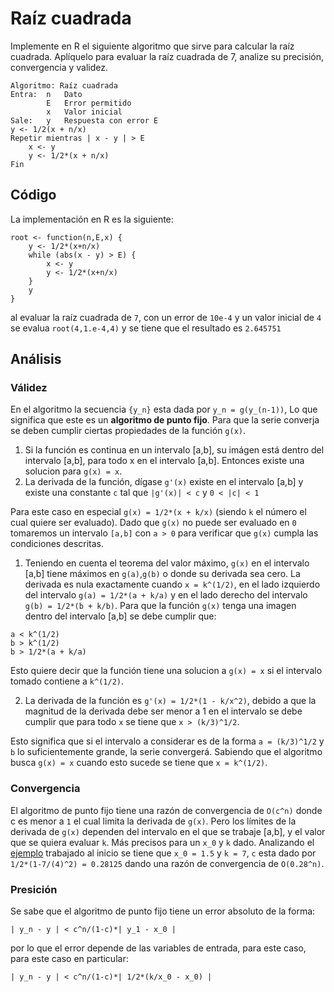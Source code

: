 # Raíz cuadrada

Implemente en R el siguiente algoritmo que sirve para calcular la raíz cuadrada. Aplíquelo para evaluar la raíz cuadrada de 7, analize su precisión, convergencia y validez.

```
Algoritmo: Raíz cuadrada
Entra:	n	Dato
		E 	Error permitido
		x 	Valor inicial
Sale: 	y 	Respuesta con error E
y <- 1/2(x + n/x)
Repetir mientras | x - y | > E
	x <- y
	y <- 1/2*(x + n/x)
Fin
```

## Código

La implementación en R es la siguiente:

```
root <- function(n,E,x) {
	y <- 1/2*(x+n/x)
	while (abs(x - y) > E) {
		x <- y
		y <- 1/2*(x+n/x)
	}
	y
}
```

al evaluar la raíz cuadrada de `7`, con un error de `10e-4` y un valor inicial de `4` <a name="example"></a> se evalua `root(4,1.e-4,4)`  y se tiene que el resultado es `2.645751`

## Análisis

### Válidez

En el algoritmo la secuencia `{y_n}` esta dada por `y_n = g(y_(n-1))`, Lo que significa que este es un **algoritmo de punto fijo**. Para que la serie converja se deben cumplir ciertas propiedades de la función `g(x)`.

1. Si la función es continua en un intervalo [a,b], su imágen está dentro del intervalo [a,b], para todo x en el intervalo [a,b]. Entonces existe una solucion para `g(x) = x`.
2. La derivada de la función, dígase `g'(x)` existe en el intervalo [a,b] y existe una constante `c` tal que `|g'(x)| < c` y `0 < |c| < 1`

Para este caso en especial `g(x) = 1/2*(x + k/x)` (siendo `k` el número el cual quiere ser evaluado). Dado que `g(x)` no puede ser evaluado en `0` tomaremos un intervalo `[a,b]` con `a > 0` para verificar que `g(x)` cumpla las condiciones descritas.

1. Teniendo en cuenta el teorema del valor máximo, `g(x)`  en el intervalo [a,b] tiene máximos en `g(a)`,`g(b)` o donde su derivada sea cero. La derivada es nula exactamente cuando `x = k^(1/2)`, en el lado izquierdo del intervalo `g(a) = 1/2*(a + k/a)` y en el lado derecho del intervalo `g(b) = 1/2*(b + k/b)`. Para que la función `g(x)` tenga una imagen dentro del intervalo [a,b] se debe cumplir que:

```
a < k^(1/2)
b > k^(1/2)
b > 1/2*(a + k/a)
```

Esto quiere decir que la función tiene una solucion a `g(x) = x` si el intervalo tomado contiene a `k^(1/2)`.

2. La derivada de la función es `g'(x) = 1/2*(1 - k/x^2)`, debido a que la magnitud de la derivada debe ser menor a 1 en el intervalo se debe cumplir que para todo `x` se tiene que `x > (k/3)^1/2`.

Esto significa que si el intervalo a considerar es de la forma `a = (k/3)^1/2` y `b` lo suficientemente grande, la serie convergerá. Sabiendo que el algoritmo busca `g(x) = x` cuando esto sucede se tiene que `x = k^(1/2)`.

### Convergencia 

El algoritmo de punto fijo tiene una razón de convergencia de `O(c^n)` donde c es menor a `1` el cual limita la derivada de `g(x)`. Pero los límites de la derivada de `g(x)` dependen del intervalo en el que se trabaje [a,b], y el valor que se quiera evaluar `k`. Más precisos para un `x_0` y `k` dado. Analizando el [ejemplo](#example) trabajado al inicio se tiene que `x_0 = 1.5` y `k = 7`, `c` esta dado por `1/2*(1-7/(4)^2) = 0.28125` dando una razón de convergencia de `O(0.28^n)`. 

### Presición

Se sabe que el algoritmo de punto fijo tiene un error absoluto de la forma:

```
| y_n - y | < c^n/(1-c)*| y_1 - x_0 |
```

por lo que el error depende de las variables de entrada, para este caso, para este caso en particular:

```
| y_n - y | < c^n/(1-c)*| 1/2*(k/x_0 - x_0) |
```
